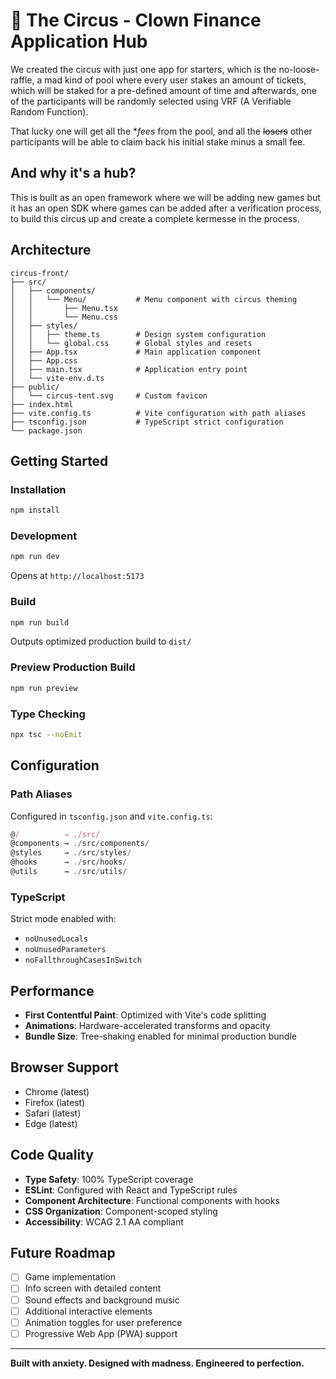 # 🎪 The Circus - Clown Finance Application Hub

We created the circus with just one app for starters, which is the no-loose-raffle, a mad kind of pool where every user stakes an amount of tickets, which will be staked for a pre-defined amount of time and afterwards, one of the participants will be randomly selected using VRF (A Verifiable Random Function).

That lucky one will get all the **fees* from the pool, and all the ~~losers~~ other participants will be able to claim back his initial stake minus a small fee.

## And why it's a hub?

This is built as an open framework where we will be adding new games but it has an open SDK where games can be added after a verification process, to build this circus up and create a complete kermesse in the process.

## Architecture 

```
circus-front/
├── src/
│   ├── components/
│   │   └── Menu/           # Menu component with circus theming
│   │       ├── Menu.tsx
│   │       └── Menu.css
│   ├── styles/
│   │   ├── theme.ts        # Design system configuration
│   │   └── global.css      # Global styles and resets
│   ├── App.tsx             # Main application component
│   ├── App.css
│   ├── main.tsx            # Application entry point
│   └── vite-env.d.ts
├── public/
│   └── circus-tent.svg     # Custom favicon
├── index.html
├── vite.config.ts          # Vite configuration with path aliases
├── tsconfig.json           # TypeScript strict configuration
└── package.json
```

## Getting Started

### Installation
```bash
npm install
```

### Development
```bash
npm run dev
```
Opens at `http://localhost:5173`

### Build
```bash
npm run build
```
Outputs optimized production build to `dist/`

### Preview Production Build
```bash
npm run preview
```

### Type Checking
```bash
npx tsc --noEmit
```

## Configuration

### Path Aliases
Configured in `tsconfig.json` and `vite.config.ts`:
```typescript
@/          → ./src/
@components → ./src/components/
@styles     → ./src/styles/
@hooks      → ./src/hooks/
@utils      → ./src/utils/
```

### TypeScript
Strict mode enabled with:
- `noUnusedLocals`
- `noUnusedParameters`
- `noFallthroughCasesInSwitch`

## Performance

- **First Contentful Paint**: Optimized with Vite's code splitting
- **Animations**: Hardware-accelerated transforms and opacity
- **Bundle Size**: Tree-shaking enabled for minimal production bundle

## Browser Support

- Chrome (latest)
- Firefox (latest)
- Safari (latest)
- Edge (latest)

## Code Quality

- **Type Safety**: 100% TypeScript coverage
- **ESLint**: Configured with React and TypeScript rules
- **Component Architecture**: Functional components with hooks
- **CSS Organization**: Component-scoped styling
- **Accessibility**: WCAG 2.1 AA compliant

## Future Roadmap

- [ ] Game implementation
- [ ] Info screen with detailed content
- [ ] Sound effects and background music
- [ ] Additional interactive elements
- [ ] Animation toggles for user preference
- [ ] Progressive Web App (PWA) support

---

**Built with anxiety. Designed with madness. Engineered to perfection.**
